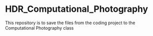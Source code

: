 # HDR_Computational_Photography
This repository is to save the files from the coding project to the Computational Photography class
